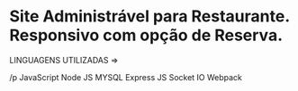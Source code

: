 # Site Administrável para Restaurante. Responsivo com opção de Reserva.


LINGUAGENS UTILIZADAS =>

/p JavaScript 
Node JS
MYSQL
Express JS
Socket IO
Webpack
